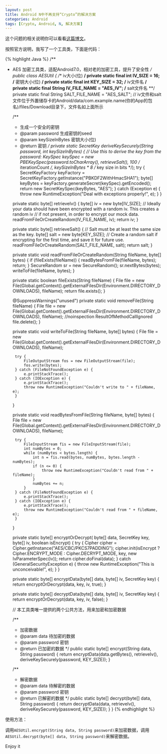 ```yaml
---
layout: post
title: Android N中不再支持“Crypto”的解决方案
categories: Android
tags: [Crypto, Android, N, 解决方案]
---
```


这个问题的相关说明你可以看看[这篇博文](http://celerysoft.github.io/2016-09-13.html)。

按照官方说明，我写了一个工具类，下面是代码：

{% highlight Java %}
/**
 * AES 加密工具类，适配Android7.0，相对老的加密工具，提升了安全性
 */
public class AESUtil {
    /** iv大小(位) **/
    private static final int IV_SIZE = 16;
    /** 密钥大小(位) **/
    private static final int KEY_SIZE = 32;
    /** iv文件名 **/
    private static final String IV_FILE_NAME = "AES_IV";
    /** salt文件名 **/
    private static final String SALT_FILE_NAME = "AES_SALT";
    // iv文件和salt文件位于外置储存卡的Android/data/com.example.name(你的App的包名)/files/Download目录下，文件名如上面所示

    /**
     * 生成一个安全的密钥
     * @param password 生成密钥的seed
     * @param keySizeInBytes 密钥大小(位)
     * @return 密钥
     */
    private static SecretKey deriveKeySecurely(String password, int keySizeInBytes) {
        // Use this to derive the key from the password:
        KeySpec keySpec = new PBEKeySpec(password.toCharArray(), retrieveSalt(),
                100 /* iterationCount */, keySizeInBytes * 8 /* key size in bits */);
        try {
            SecretKeyFactory keyFactory = SecretKeyFactory.getInstance("PBKDF2WithHmacSHA1");
            byte[] keyBytes = keyFactory.generateSecret(keySpec).getEncoded();
            return new SecretKeySpec(keyBytes, "AES");
        } catch (Exception e) {
            throw new RuntimeException("Deal with exceptions properly!", e);
        }
    }

    private static byte[] retrieveIv() {
        byte[] iv = new byte[IV_SIZE];
        // Ideally your data should have been encrypted with a random iv. This creates a random iv
        // if not present, in order to encrypt our mock data.
        readFromFileOrCreateRandom(IV_FILE_NAME, iv);
        return iv;
    }

    private static byte[] retrieveSalt() {
        // Salt must be at least the same size as the key.
        byte[] salt = new byte[KEY_SIZE];
        // Create a random salt if encrypting for the first time, and save it for future use.
        readFromFileOrCreateRandom(SALT_FILE_NAME, salt);
        return salt;
    }

    private static void readFromFileOrCreateRandom(String fileName, byte[] bytes) {
        if (fileExists(fileName)) {
            readBytesFromFile(fileName, bytes);
            return;
        }
        SecureRandom sr = new SecureRandom();
        sr.nextBytes(bytes);
        writeToFile(fileName, bytes);
    }

    private static boolean fileExists(String fileName) {
        File file = new File(Global.getContext().getExternalFilesDir(Environment.DIRECTORY_DOWNLOADS), fileName);
        return file.exists();
    }

    @SuppressWarnings("unused")
    private static void removeFile(String fileName) {
        File file = new File(Global.getContext().getExternalFilesDir(Environment.DIRECTORY_DOWNLOADS), fileName);
        //noinspection ResultOfMethodCallIgnored
        file.delete();
    }

    private static void writeToFile(String fileName, byte[] bytes) {
        File file = new File(Global.getContext().getExternalFilesDir(Environment.DIRECTORY_DOWNLOADS), fileName);

        try {
            FileOutputStream fos = new FileOutputStream(file);
            fos.write(bytes);
        } catch (FileNotFoundException e) {
            e.printStackTrace();
        } catch (IOException e) {
            e.printStackTrace();
            throw new RuntimeException("Couldn't write to " + fileName, e);
        }
    }

    private static void readBytesFromFile(String fileName, byte[] bytes) {
        File file = new File(Global.getContext().getExternalFilesDir(Environment.DIRECTORY_DOWNLOADS), fileName);

        try {
            FileInputStream fis = new FileInputStream(file);
            int numBytes = 0;
            while (numBytes < bytes.length) {
                int n = fis.read(bytes, numBytes, bytes.length - numBytes);
                if (n <= 0) {
                    throw new RuntimeException("Couldn't read from " + fileName);
                }
                numBytes += n;
            }
        } catch (FileNotFoundException e) {
            e.printStackTrace();
        } catch (IOException e) {
            e.printStackTrace();
            throw new RuntimeException("Couldn't read from " + fileName, e);
        }
    }

    private static byte[] encryptOrDecrypt(
            byte[] data, SecretKey key, byte[] iv, boolean isEncrypt) {
        try {
            Cipher cipher = Cipher.getInstance("AES/CBC/PKCS7PADDING");
            cipher.init(isEncrypt ? Cipher.ENCRYPT_MODE : Cipher.DECRYPT_MODE, key,
                    new IvParameterSpec(iv));
            return cipher.doFinal(data);
        } catch (GeneralSecurityException e) {
            throw new RuntimeException("This is unconceivable!", e);
        }
    }

    private static byte[] encryptData(byte[] data, byte[] iv, SecretKey key) {
        return encryptOrDecrypt(data, key, iv, true);
    }

    private static byte[] decryptData(byte[] data, byte[] iv, SecretKey key) {
        return encryptOrDecrypt(data, key, iv, false);
    }

    // 本工具类唯一提供的两个公共方法，用来加密和加密数据

    /**
     * 加密数据
     * @param data 待加密的数据
     * @param password 密钥
     * @return 已加密的数据
     */
    public static byte[] encrypt(String data, String password) {
        return encryptData(data.getBytes(), retrieveIv(), deriveKeySecurely(password, KEY_SIZE));
    }

    /**
     * 解密数据
     * @param data 待解密的数据
     * @param password 密钥
     * @return 已解密的数据
     */
    public static byte[] decrypt(byte[] data, String password) {
        return decryptData(data, retrieveIv(), deriveKeySecurely(password, KEY_SIZE));
    }
}
{% endhighlight %}

使用方法：

调用`AESUtil.encrypt(String data, String password)`来加密数据，调用`AESUtil.decrypt(byte[] data, String password)`来解密数据。

Enjoy it
